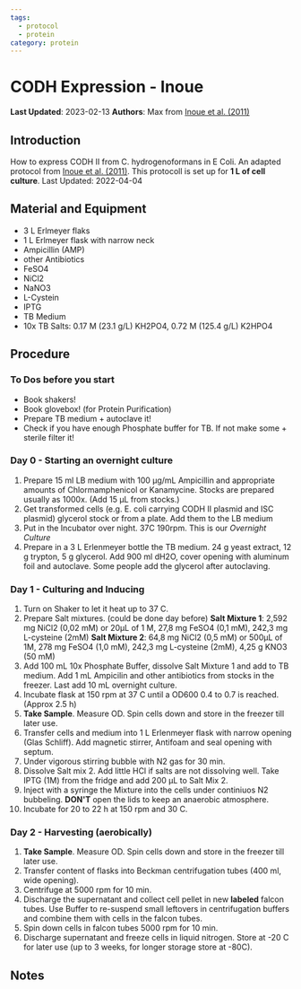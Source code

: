 ```yaml
---
tags:
  - protocol
  - protein
category: protein
---
```

# CODH Expression - Inoue

**Last Updated**: 2023-02-13
**Authors**: Max from [Inoue et al. (2011)](http://dx.doi.org/10.1271/bbb.110159)

## Introduction

How to express CODH II from C. hydrogenoformans in E Coli. An adapted protocol from [Inoue et al. (2011)](http://dx.doi.org/10.1271/bbb.110159). This protocoll is set up for **1 L of cell culture**. Last Updated: 2022-04-04

## Material and Equipment


- 3 L Erlmeyer flaks
- 1 L Erlmeyer flask with narrow neck
- Ampicillin (AMP)
- other Antibiotics
- FeSO4
- NiCl2
- NaNO3
- L-Cystein
- IPTG
- TB Medium
- 10x TB Salts: 0.17 M (23.1 g/L) KH2PO4, 0.72 M (125.4 g/L) K2HPO4

## Procedure

### To Dos before you start

- Book shakers!
- Book glovebox! (for Protein Purification)
- Prepare TB medium + autoclave it!
- Check if you have enough Phosphate buffer for TB. If not make some + sterile filter it!

### Day 0 - Starting an overnight culture

1. Prepare 15 ml LB medium with 100 µg/mL Ampicillin and appropriate amounts of Chlormamphenicol or Kanamycine. Stocks are prepared usually as 1000x. (Add 15 µL from stocks.)
2. Get transformed cells (e.g.  E. coli carrying CODH II plasmid and ISC plasmid) glycerol stock or from a plate. Add them to the LB medium
3. Put in the Incubator over night. 37C 190rpm. This is our *Overnight Culture*
4. Prepare in a 3 L Erlenmeyer bottle the TB medium. 24 g yeast extract, 12 g trypton, 5 g glycerol. Add 900 ml dH2O, cover opening with aluminum foil and autoclave. Some people add the glycerol after autoclaving.

### Day 1 - Culturing and Inducing

1. Turn on Shaker to let it heat up to 37 C.
2. Prepare Salt mixtures. (could be done day before)
	**Salt Mixture 1**: 2,592 mg NiCl2 (0,02 mM) or 20µL of 1 M, 27,8 mg FeSO4 (0,1 mM), 242,3 mg L-cysteine (2mM)
	**Salt Mixture 2**: 64,8 mg NiCl2 (0,5 mM) or 500µL of 1M, 278 mg FeSO4 (1,0 mM), 242,3 mg L-cysteine (2mM), 4,25 g KNO3 (50 mM)
3. Add 100 mL 10x Phosphate Buffer, dissolve Salt Mixture 1 and add to TB medium. Add 1 mL Ampicilin and other antibiotics from stocks in the freezer. Last add 10 mL overnight culture.
4. Incubate flask at 150 rpm at 37 C until a OD600 0.4 to 0.7 is reached. (Approx 2.5 h)
5. **Take Sample**. Measure OD. Spin cells down and store in the freezer till later use.
6. Transfer cells and medium into 1 L Erlenmeyer flask with narrow opening (Glas Schliff). Add magnetic stirrer, Antifoam and seal opening with septum.
8. Under vigorous stirring bubble with N2 gas for 30 min.
10. Dissolve Salt mix 2. Add little HCl if salts are not dissolving well. Take IPTG (1M) from the fridge and add 200 µL to Salt Mix 2.
11. Inject with a syringe the Mixture into the cells under continiuos N2 bubbeling. **DON'T** open the lids to keep an anaerobic atmosphere.
12. Incubate for 20 to 22 h at 150 rpm and 30 C.

### Day 2 - Harvesting (aerobically)

1. **Take Sample**. Measure OD. Spin cells down and store in the freezer till later use.
2. Transfer content of flasks into Beckman centrifugation tubes (400 ml, wide opening).
3. Centrifuge at 5000 rpm for 10 min.
4. Discharge the supernatant and collect cell pellet in new **labeled** falcon tubes. Use Buffer to re-suspend small leftovers in centrifugation buffers and combine them with cells in the falcon tubes.
5. Spin down cells in falcon tubes 5000 rpm for 10 min.
6. Discharge supernatant and freeze cells in liquid nitrogen. Store at -20 C for later use (up to 3 weeks, for longer storage store at -80C).

## Notes